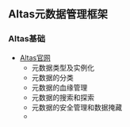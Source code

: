 ## Altas元数据管理框架


### Altas基础
- [Altas官网](https://atlas.apache.org/#/)
  - 元数据类型及实例化
  - 元数据的分类
  - 元数据的血缘管理
  - 元数据的搜索和探索
  - 元数据的安全管理和数据掩藏
  - 